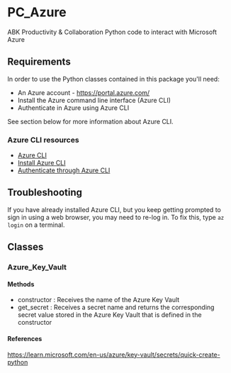 # PC_Azure
ABK Productivity &amp; Collaboration Python code to interact with Microsoft Azure

## Requirements
In order to use the Python classes contained in this package you'll need:
* An Azure account - https://portal.azure.com/
* Install the Azure command line interface (Azure CLI)
* Authenticate in Azure using Azure CLI

See section below for more information about Azure CLI.

### Azure CLI resources
* <a href=https://learn.microsoft.com/en-us/cli/azure/>Azure CLI</a>
* <a href=https://learn.microsoft.com/en-us/cli/azure/install-azure-cli>Install Azure CLI</a>
* <a href=https://learn.microsoft.com/en-us/cli/azure/authenticate-azure-cli>Authenticate through Azure CLI</a>
  
## Troubleshooting
If you have already installed Azure CLI, but you keep getting prompted to sign in using a web browser, you may need to re-log in. To fix this, type `az login` on a terminal.

## Classes
### Azure_Key_Vault
#### Methods
  * constructor : Receives the name of the Azure Key Vault
  * get_secret : Receives a secret name and returns the corresponding secret value stored in the Azure Key Vault that is defined in the constructor
  
  #### References
  https://learn.microsoft.com/en-us/azure/key-vault/secrets/quick-create-python
